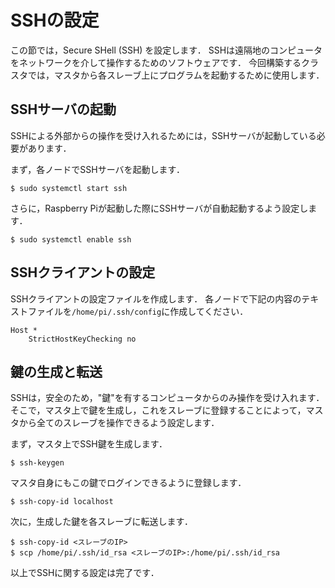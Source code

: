 # SSHの設定

この節では，Secure SHell (SSH) を設定します．
SSHは遠隔地のコンピュータをネットワークを介して操作するためのソフトウェアです．
今回構築するクラスタでは，マスタから各スレーブ上にプログラムを起動するために使用します．

## SSHサーバの起動

SSHによる外部からの操作を受け入れるためには，SSHサーバが起動している必要があります．

まず，各ノードでSSHサーバを起動します．

```text
$ sudo systemctl start ssh
```

さらに，Raspberry Piが起動した際にSSHサーバが自動起動するよう設定します．

```text
$ sudo systemctl enable ssh
```

## SSHクライアントの設定

SSHクライアントの設定ファイルを作成します．
各ノードで下記の内容のテキストファイルを`/home/pi/.ssh/config`に作成してください．

```
Host *
    StrictHostKeyChecking no
```

## 鍵の生成と転送

SSHは，安全のため，"鍵"を有するコンピュータからのみ操作を受け入れます．そこで，マスタ上で鍵を生成し，これをスレーブに登録することによって，マスタから全てのスレーブを操作できるよう設定します．

まず，マスタ上でSSH鍵を生成します．

```text
$ ssh-keygen
```

マスタ自身にもこの鍵でログインできるように登録します．

```text
$ ssh-copy-id localhost
```

次に，生成した鍵を各スレーブに転送します．

```text
$ ssh-copy-id <スレーブのIP>
$ scp /home/pi/.ssh/id_rsa <スレーブのIP>:/home/pi/.ssh/id_rsa
```

以上でSSHに関する設定は完了です．
